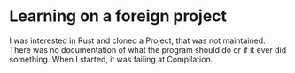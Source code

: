 # Learning on a foreign project
I was interested in Rust and cloned a Project, that was not maintained. There was no documentation of
what the program should do or if it ever did something. When I started, it was failing at Compilation.
